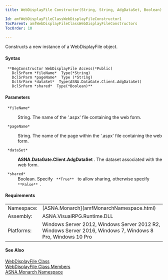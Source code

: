 ```yaml
---
title: WebDisplayFile Constructor(String, String, AdgDataSet, Boolean)

Id: amfWebDisplayFileClassWebDisplayFileConstructor1
TocParent: amfWebDisplayFileClassWebDisplayFileConstructors
TocOrder: 10

---
```


Constructs a new instance of a WebDisplayFile object.

#### Syntax
<pre class="prettyprint"><code class="avr"> **BegConstructor WebDisplayFile Access(*Public)
   DclSrParm *fileName*  Type(*String)
   DclSrParm *pageName*  Type (*String)
   DclSrParm *dataSet*  Type(ASNA.DataGate.Client.AdgDataSet)
   DclSrParm *shared*  Type(*Boolean)** </code></pre>

#### Parameters
<dl>
        <dt>
          <code> *fileName* </code>
        </dt>
        <dd>

String. The name of the '.aspx' file containing the web form.
</dd>
        <dt>
          <code> *pageName* </code>
        </dt>
        <dd>

String. The name of the page within the '.aspx' file containing the web form.
</dd>
        <dt>
          <code> *dataSet* </code>
        </dt>
        <dd>

**ASNA.DataGate.Client.AdgDataSet** . The dataset associated with the web form.
</dd>
        <dt>
          <code> *shared* </code>
        </dt>
        <dd>Boolean. Specify 
        <code> **True** </code> to allow sharing, otherwise specify 
        <code> **False** </code>.</dd>
</dl>
<!-- -->

#### Requirements
<table class="dttable" cellspacing="0" cellpadding="4" width="60%">
           <colgroup>
            <col width="15%" style="font-weight:bold" />
            <col width="85%" />
          </colgroup>
          <tr>
            <td>Namespace:</td>
            <td>[ASNA.Monarch](amfMonarchNamespace.html)</td>
          </tr>
          <tr>
            <td>Assembly:</td>
            <td>ASNA.VisualRPG.Runtime.DLL</td>
          </tr>
         <tr>
            <td>Platforms:</td>
            <td> Windows Server 2012, Windows Server 2012 R2, Windows Server 2016,  Windows 7, Windows 8 Pro, Windows 10 Pro</td>
         </tr>
</table>

<!-- end -->

#### See Also
[ WebDisplayFile Class](amfWebDisplayFileClass.html) <br /> [ WebDisplayFile Class Members](amfWebDisplayFileClassMembers.html) <br /> [ASNA.Monarch Namespace](amfMonarchNamespace.html)
